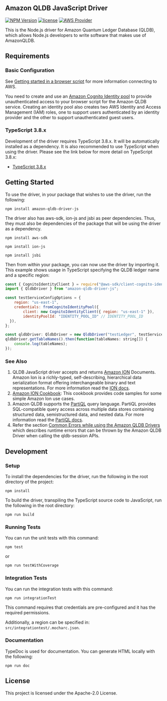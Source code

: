 ## Amazon QLDB JavaScript Driver

[![NPM Version](https://img.shields.io/badge/npm-v0.0.1-green)](https://www.npmjs.com/package/amazon-qldb-driver-js)
[![license](https://img.shields.io/badge/license-Apache%202.0-blue)](https://github.com/awslabs/amazon-qldb-driver-js/blob/master/LICENSE)
[![AWS Provider](https://img.shields.io/badge/provider-AWS-orange?logo=amazon-aws&color=ff9900)](https://aws.amazon.com/qldb/)

This is the Node.js driver for Amazon Quantum Ledger Database (QLDB), which allows Node.js developers to write software that makes use of AmazonQLDB.

## Requirements

### Basic Configuration

See [Getting started in a browser script](https://docs.aws.amazon.com/sdk-for-javascript/v3/developer-guide/getting-started-browser.html) for more information connecting to AWS.

You need to create and use an [Amazon Cognito Identity pool](https://docs.aws.amazon.com/cognito/latest/developerguide/cognito-identity.html) to provide unauthenticated access to your browser script for the Amazon QLDB service. Creating an identity pool also creates two AWS Identity and Access Management (IAM) roles, one to support users authenticated by an identity provider and the other to support unauthenticated guest users.
                                                                                                                                              

### TypeScript 3.8.x

Development of the driver requires TypeScript 3.8.x. It will be automatically installed as a dependency. It is also recommended to use TypeScript when using the driver.
Please see the link below for more detail on TypeScript 3.8.x:

* [TypeScript 3.8.x](https://www.npmjs.com/package/typescript)



## Getting Started

To use the driver, in your package that wishes to use the driver, run the following:

```npm install amazon-qldb-driver-js```

The driver also has aws-sdk, ion-js and jsbi as peer dependencies. Thus, they must also be dependencies of the package that will be using the driver as a dependency.

```npm install aws-sdk```

```npm install ion-js```

```npm install jsbi```

Then from within your package, you can now use the driver by importing it. This example shows usage in TypeScript specifying the QLDB ledger name and a specific region:

```javascript
const { CognitoIdentityClient } = require("@aws-sdk/client-cognito-identity");
import { QldbDriver } from "amazon-qldb-driver-js";

const testServiceConfigOptions = {
    region: "us-east-1",
    credentials: fromCognitoIdentityPool({
        client: new CognitoIdentityClient({ region: "us-east-1" }),
        identityPoolId: "IDENTITY_POOL_ID" // IDENTITY_POOL_ID
  }),
};

const qldbDriver: QldbDriver = new QldbDriver("testLedger", testServiceConfigOptions);
qldbDriver.getTableNames().then(function(tableNames: string[]) {
    console.log(tableNames);
});
```

### See Also

1. QLDB JavaScript driver accepts and returns [Amazon ION](http://amzn.github.io/ion-docs/) Documents. Amazon Ion is a richly-typed, self-describing, hierarchical data serialization format offering interchangeable binary and text representations. For more information read the [ION docs](http://amzn.github.io/ion-docs/docs.html).
1. [Amazon ION Cookbook](http://amzn.github.io/ion-docs/guides/cookbook.html): This cookbook provides code samples for some simple Amazon Ion use cases.
1. Amazon QLDB supports the [PartiQL](https://partiql.org/) query language. PartiQL provides SQL-compatible query access across multiple data stores containing structured data, semistructured data, and nested data. For more information read the [PartiQL docs](https://partiql.org/docs.html).
1. Refer the section [Common Errors while using the Amazon QLDB Drivers](https://docs.aws.amazon.com/qldb/latest/developerguide/driver-errors.html) which describes runtime errors that can be thrown by the Amazon QLDB Driver when calling the qldb-session APIs.

## Development

### Setup

To install the dependencies for the driver, run the following in the root directory of the project:

```npm install```

To build the driver, transpiling the TypeScript source code to JavaScript, run the following in the root directory:

```npm run build```

### Running Tests

You can run the unit tests with this command:

```npm test```

or

```npm run testWithCoverage```

### Integration Tests

You can run the integration tests with this command:

```npm run integrationTest```

This command requires that credentials are pre-configured and it has the required permissions.

Additionally, a region can be specified in: `src/integrationtest/.mocharc.json`.

### Documentation 

TypeDoc is used for documentation. You can generate HTML locally with the following:

```npm run doc```

## License

This project is licensed under the Apache-2.0 License.

